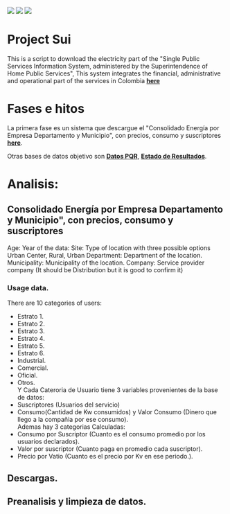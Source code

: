 
![](https://img.shields.io/github/forks/marioggil/DownloadSui.svg?style=plastic)
![](https://img.shields.io/github/issues/marioggil/DownloadSui.svg?style=plastic)
![](https://img.shields.io/github/stars/marioggil/DownloadSui.svg?style=plastic)


# Project Sui

This is a script to download the electricity part of the "Single Public Services Information System, administered by the Superintendence of Home Public Services", This system integrates the financial, administrative and operational part of the services in Colombia [**here**](http://www.sui.gov.co)


# Fases e hitos

La primera fase es un sistema que descargue el "Consolidado Energía por Empresa Departamento y Municipio", con precios, consumo y suscriptores   [**here**](http://reportes.sui.gov.co/fabricaReportes/frameSet.jsp?idreporte=ele_com_096).

Otras bases de datos objetivo son [**Datos PQR**](http://reportes.sui.gov.co/fabricaReportes/frameSet.jsp?idreporte=ele_com_090), [**Estado de Resultados**](http://reportes.sui.gov.co/fabricaReportes/frameSet.jsp?idreporte=ele_fin_054).


# Analisis:

## Consolidado Energía por Empresa Departamento y Municipio", con precios, consumo y suscriptores

Age: Year of the data:
Site: Type of location with three possible options Urban Center, Rural, Urban
Department: Department of the location.
Municipality: Municipality of the location.
Company: Service provider company (It should be Distribution but it is good to confirm it)
### Usage data.
There are 10 categories of users:
 - Estrato 1.  
 - Estrato 2.  
 - Estrato 3.  
 - Estrato 4.  
 - Estrato 5.  
 - Estrato 6.  
 - Industrial.  
 - Comercial.  
 - Oficial.  
 - Otros.  
Y Cada Cateroria de Usuario tiene 3 variables provenientes de la base de datos:   
- Suscriptores (Usuarios del servicio)  
- Consumo(Cantidad de Kw consumidos) y Valor Consumo (Dinero que llego a la compañia por ese consumo).  
Ademas hay 3 categorias Calculadas:   
- Consumo por Suscriptor (Cuanto es el consumo promedio por los usuarios declarados).  
- Valor por suscriptor (Cuanto paga en promedio cada suscriptor).  
- Precio por Vatio (Cuanto es el precio por Kv en ese periodo.).

## Descargas.

## Preanalisis y limpieza de datos.

